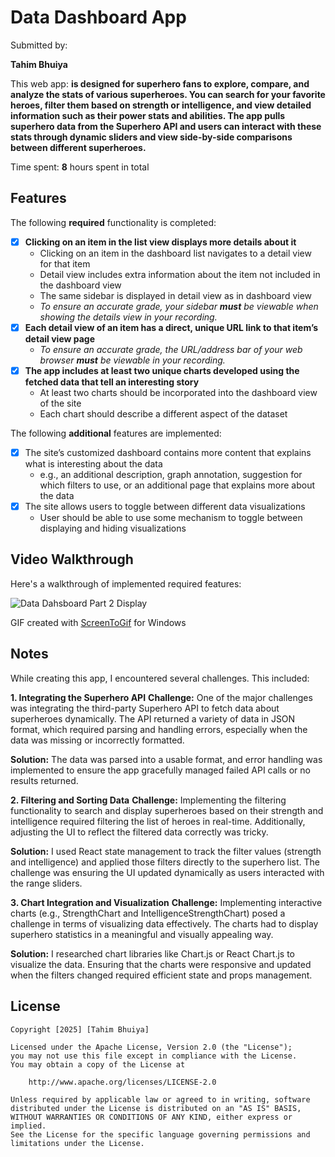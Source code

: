 # Data Dashboard App

Submitted by: 

**Tahim Bhuiya**

This web app: **is designed for superhero fans to explore, compare, and analyze the stats of various superheroes. You can search for your favorite heroes, filter them based on strength or intelligence, and view detailed information such as their power stats and abilities. The app pulls superhero data from the Superhero API and users can interact with these stats through dynamic sliders and view side-by-side comparisons between different superheroes.**

Time spent: **8** hours spent in total

## Features

The following **required** functionality is completed:

- [x] **Clicking on an item in the list view displays more details about it**
  - Clicking on an item in the dashboard list navigates to a detail view for that item
  - Detail view includes extra information about the item not included in the dashboard view
  - The same sidebar is displayed in detail view as in dashboard view
  - *To ensure an accurate grade, your sidebar **must** be viewable when showing the details view in your recording.*
- [x] **Each detail view of an item has a direct, unique URL link to that item’s detail view page**
  -  *To ensure an accurate grade, the URL/address bar of your web browser **must** be viewable in your recording.*
- [x] **The app includes at least two unique charts developed using the fetched data that tell an interesting story**
  - At least two charts should be incorporated into the dashboard view of the site
  - Each chart should describe a different aspect of the dataset


The following **additional** features are implemented:

- [x] The site’s customized dashboard contains more content that explains what is interesting about the data 
  - e.g., an additional description, graph annotation, suggestion for which filters to use, or an additional page that explains more about the data
- [x] The site allows users to toggle between different data visualizations
  - User should be able to use some mechanism to toggle between displaying and hiding visualizations 

  

## Video Walkthrough

Here's a walkthrough of implemented required features:

![Data Dahsboard Part 2 Display](src/Images/datadashboardpt2.gif)

<!-- Replace this with whatever GIF tool you used! -->
GIF created with [ScreenToGif](https://www.screentogif.com/) for Windows



## Notes

While creating this app, I encountered several challenges. This included:

**1. Integrating the Superhero API**
**Challenge:** One of the major challenges was integrating the third-party Superhero API to fetch data about superheroes dynamically. The API returned a variety of data in JSON format, which required parsing and handling errors, especially when the data was missing or incorrectly formatted.

**Solution:** The data was parsed into a usable format, and error handling was implemented to ensure the app gracefully managed failed API calls or no results returned.

**2. Filtering and Sorting Data**
**Challenge:** Implementing the filtering functionality to search and display superheroes based on their strength and intelligence required filtering the list of heroes in real-time. Additionally, adjusting the UI to reflect the filtered data correctly was tricky.

**Solution:** I used React state management to track the filter values (strength and intelligence) and applied those filters directly to the superhero list. The challenge was ensuring the UI updated dynamically as users interacted with the range sliders.

**3. Chart Integration and Visualization**
**Challenge:** Implementing interactive charts (e.g., StrengthChart and IntelligenceStrengthChart) posed a challenge in terms of visualizing data effectively. The charts had to display superhero statistics in a meaningful and visually appealing way.

**Solution:** I researched chart libraries like Chart.js or React Chart.js to visualize the data. Ensuring that the charts were responsive and updated when the filters changed required efficient state and props management.


## License

    Copyright [2025] [Tahim Bhuiya]

    Licensed under the Apache License, Version 2.0 (the "License");
    you may not use this file except in compliance with the License.
    You may obtain a copy of the License at

        http://www.apache.org/licenses/LICENSE-2.0

    Unless required by applicable law or agreed to in writing, software
    distributed under the License is distributed on an "AS IS" BASIS,
    WITHOUT WARRANTIES OR CONDITIONS OF ANY KIND, either express or implied.
    See the License for the specific language governing permissions and
    limitations under the License.